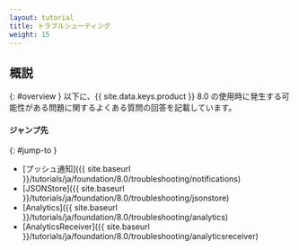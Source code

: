 ```yaml
---
layout: tutorial
title: トラブルシューティング
weight: 15
---
```

<!-- NLS_CHARSET=UTF-8 -->
## 概説
{: #overview }
以下に、{{ site.data.keys.product }} 8.0 の使用時に発生する可能性がある問題に関するよくある質問の回答を記載しています。

#### ジャンプ先
{: #jump-to }
* [プッシュ通知]({{ site.baseurl }}/tutorials/ja/foundation/8.0/troubleshooting/notifications)
* [JSONStore]({{ site.baseurl }}/tutorials/ja/foundation/8.0/troubleshooting/jsonstore)
* [Analytics]({{ site.baseurl }}/tutorials/ja/foundation/8.0/troubleshooting/analytics)
* [AnalyticsReceiver]({{ site.baseurl }}/tutorials/ja/foundation/8.0/troubleshooting/analyticsreceiver)
